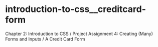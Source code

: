 # introduction-to-css__creditcard-form
Chapter 2: Introduction to CSS / Project Assignment 4: Creating (Many) Forms and Inputs / A Credit Card Form
